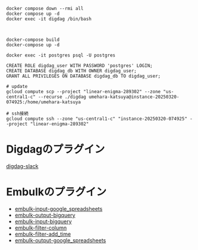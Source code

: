 ```
docker compose down --rmi all
docker compose up -d
docker exec -it digdag /bin/bash



docker-compose build
docker-compose up -d
```

```
docker exec -it postgres psql -U postgres

CREATE ROLE digdag_user WITH PASSWORD 'postgres' LOGIN;
CREATE DATABASE digdag_db WITH OWNER digdag_user;
GRANT ALL PRIVILEGES ON DATABASE digdag_db TO digdag_user;

```


 ```
 # update
 gcloud compute scp --project "linear-enigma-289302" --zone "us-central1-c" --recurse ./digdag umehara-katsuya@instance-20250320-074925:/home/umehara-katsuya

 # ssh接続
 gcloud compute ssh --zone "us-central1-c" "instance-20250320-074925" --project "linear-enigma-289302"
 ```

# Digdagのプラグイン
[digdag-slack](https://github.com/szyn/digdag-slack)

# Embulkのプラグイン
- [embulk-input-google_spreadsheets](https://github.com/medjed/embulk-input-google_spreadsheets)
- [embulk-output-bigquery](https://github.com/embulk/embulk-output-bigquery)
- [embulk-input-bigquery](https://github.com/medjed/embulk-input-bigquery)
- [embulk-filter-column](https://github.com/embulk/embulk-filter-column)
- [embulk-filter-add_time](https://github.com/treasure-data/embulk-filter-add_time)
- [embulk-output-google_spreadsheets](https://github.com/kataring/embulk-output-google_spreadsheets)

